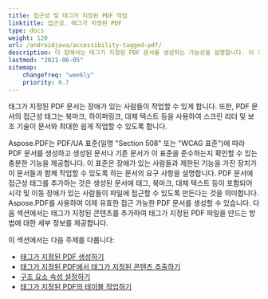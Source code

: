 ```yaml
---
title: 접근성 및 태그가 지정된 PDF 작업
linktitle: 접근성. 태그가 지정된 PDF
type: docs
weight: 120
url: /androidjava/accessibility-tagged-pdf/
description: 이 장에서는 태그가 지정된 PDF 문서를 생성하는 가능성을 설명합니다. 이 기능은 구조적 문서에 태그를 추가할 수 있습니다. 저렴한 PDF를 얻는 방법에 대해 자세히 알아보세요.
lastmod: "2021-06-05"
sitemap:
    changefreq: "weekly"
    priority: 0.7
---
```


태그가 지정된 PDF 문서는 장애가 있는 사람들이 작업할 수 있게 합니다. 또한, PDF 문서의 접근성 태그는 북마크, 하이퍼링크, 대체 텍스트 등을 사용하여 스크린 리더 및 보조 기술이 문서와 최대한 쉽게 작업할 수 있도록 합니다.

Aspose.PDF는 PDF/UA 표준(일명 "Section 508" 또는 "WCAG 표준")에 따라 PDF 문서를 생성하고 생성된 문서나 기존 문서가 이 표준을 준수하는지 확인할 수 있는 충분한 기능을 제공합니다.
 이 표준은 장애가 있는 사람들과 제한된 기능을 가진 장치가 이 문서들과 함께 작업할 수 있도록 하는 문서의 요구 사항을 설명합니다. PDF 문서에 접근성 태그를 추가하는 것은 생성된 문서에 태그, 북마크, 대체 텍스트 등이 포함되어 시각 및 이동 장애가 있는 사람들이 파일에 접근할 수 있도록 만든다는 것을 의미합니다. Aspose.PDF를 사용하여 이제 유효한 접근 가능한 PDF 문서를 생성할 수 있습니다. 다음 섹션에서는 태그가 지정된 콘텐츠를 추가하여 태그가 지정된 PDF 파일을 만드는 방법에 대한 세부 정보를 제공합니다.

이 섹션에서는 다음 주제를 다룹니다:

- [태그가 지정된 PDF 생성하기](/pdf/andriodjava/create-tagged-pdf-documents/)
- [태그가 지정된 PDF에서 태그가 지정된 콘텐츠 추출하기](/pdf/androidjava/extract-tagged-content-from-tagged-pdfs/)
- [구조 요소 속성 설정하기](/pdf/androidjava/set-tagged-pdfs-element-properties/)
- [태그가 지정된 PDF의 테이블 작업하기](/pdf/androidjava/working-with-table-in-tagged-pdfs/)